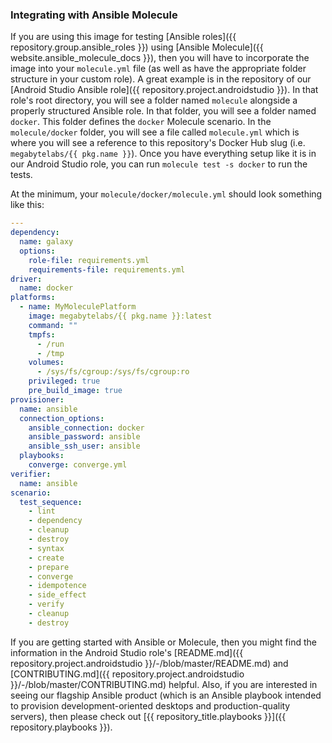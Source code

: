 ### Integrating with Ansible Molecule

If you are using this image for testing [Ansible roles]({{ repository.group.ansible_roles }}) using [Ansible Molecule]({{ website.ansible_molecule_docs }}), then you will have to incorporate the image into your `molecule.yml` file (as well as have the appropriate folder structure in your custom role). A great example is in the repository of our [Android Studio Ansible role]({{ repository.project.androidstudio }}). In that role's root directory, you will see a folder named `molecule` alongside a properly structured Ansible role. In that folder, you will see a folder named `docker`. This folder defines the `docker` Molecule scenario. In the `molecule/docker` folder, you will see a file called `molecule.yml` which is where you will see a reference to this repository's Docker Hub slug (i.e. `megabytelabs/{{ pkg.name }}`). Once you have everything setup like it is in our Android Studio role, you can run `molecule test -s docker` to run the tests.

At the minimum, your `molecule/docker/molecule.yml` should look something like this:

```yaml
---
dependency:
  name: galaxy
  options:
    role-file: requirements.yml
    requirements-file: requirements.yml
driver:
  name: docker
platforms:
  - name: MyMoleculePlatform
    image: megabytelabs/{{ pkg.name }}:latest
    command: ""
    tmpfs:
      - /run
      - /tmp
    volumes:
      - /sys/fs/cgroup:/sys/fs/cgroup:ro
    privileged: true
    pre_build_image: true
provisioner:
  name: ansible
  connection_options:
    ansible_connection: docker
    ansible_password: ansible
    ansible_ssh_user: ansible
  playbooks:
    converge: converge.yml
verifier:
  name: ansible
scenario:
  test_sequence:
    - lint
    - dependency
    - cleanup
    - destroy
    - syntax
    - create
    - prepare
    - converge
    - idempotence
    - side_effect
    - verify
    - cleanup
    - destroy
```

If you are getting started with Ansible or Molecule, then you might find the information in the Android Studio role's [README.md]({{ repository.project.androidstudio }}/-/blob/master/README.md) and [CONTRIBUTING.md]({{ repository.project.androidstudio }}/-/blob/master/CONTRIBUTING.md) helpful. Also, if you are interested in seeing our flagship Ansible product (which is an Ansible playbook intended to provision development-oriented desktops and production-quality servers), then please check out [{{ repository_title.playbooks }}]({{ repository.playbooks }}).
